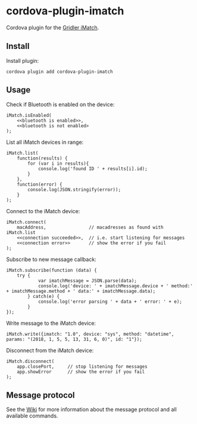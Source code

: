 # cordova-plugin-imatch
Cordova plugin for the [Gridler iMatch](http://www.gridler.com/).

## Install
Install plugin:
```
cordova plugin add cordova-plugin-imatch
```

## Usage
Check if Bluetooth is enabled on the device:
```
iMatch.isEnabled(
    <<bluetooth is enabled>>,
    <<bluetooth is not enabled>
);
```

List all iMatch devices in range:
```
iMatch.list(
    function(results) {
        for (var i in results){
            console.log('found ID ' + results[i].id);
        }
    },
    function(error) {
        console.log(JSON.stringify(error));
    }
);
```

Connect to the iMatch device:
```
iMatch.connect(
    macAddress,                // macadresses as found with iMatch.list
    <<connection succeeded>>,  // i.e. start listening for messages
    <<connection error>>       // show the error if you fail
);
```

Subscribe to new message callback:
```
iMatch.subscribe(function (data) {
    try {
            var imatchMessage = JSON.parse(data);
            console.log('device: ' + imatchMessage.device + ' method:' + imatchMessage.method + ' data:' + imatchMessage.data);
        } catch(e) {
            console.log('error parsing ' + data + ' error: ' + e);
        }        
});
```

Write message to the iMatch device:
```
iMatch.write({imatch: "1.0", device: "sys", method: "datetime", params: "(2018, 1, 5, 5, 13, 31, 6, 0)", id: "1"});
```

Disconnect from the iMatch device:
```
iMatch.disconnect(
    app.closePort,     // stop listening for messages
    app.showError      // show the error if you fail
);
```

## Message protocol
See the [Wiki](https://github.com/Gridler/cordova-plugin-imatch/wiki/JSON-RPC-Protocol) for more information about the message protocol and all available commands.
